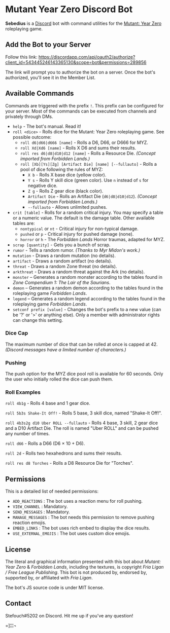 # Mutant Year Zero Discord Bot

**Sebedius** is a [Discord](https://discordapp.com) bot with command utilities for the [Mutant: Year Zero](http://frialigan.se/en/games/mutant-year-zero/) roleplaying game.

## Add the Bot to your Server

Follow this link: https://discordapp.com/api/oauth2/authorize?client_id=543445246143365130&scope=bot&permissions=289856

The link will prompt you to authorize the bot on a server. Once the bot's authorized, you'll see it in the Member List.

## Available Commands

Commands are triggered with the prefix `!`. This prefix can be configured for your server. Most of the commands can be executed from channels and privately through DMs.

* `help` - The bot's manual. Read it!
* `roll <dice>` - Rolls dice for the Mutant: Year Zero roleplaying game. See possible outcome:
  * `roll d6|d66|d666 [name]` - Rolls a D6, D66, or D666 for MYZ.
  * `roll Xd|Xd6 [name]` - Rolls X D6 and sums their results.
  * `roll res d6|d8|d10|d12 [name]` - Rolls a Resource Die. *(Concept imported from Forbidden Lands.)*
  * `roll [Xb][Ys][Zg] [Artifact Die] [name] [--fullauto]` - Rolls a pool of dice following the rules of MYZ:
    * `X b` - Rolls X base dice (yellow color).
    * `Y s` - Rolls Y skill dice (green color). Use `n` instead of `s` for negative dice.
    * `Z g` - Rolls Z gear dice (black color).
    * `Artifact Die` - Rolls an Artifact Die (`d6|d8|d10|d12`). *(Concept imported from Forbidden Lands.)*
    * `--fullauto` - Allows unlimited pushes.
* `crit [table]` - Rolls for a random critical injury. You may specify a table or a numeric value. The default is the damage table. Other available tables are:
  * `nontypical` or `nt` - Critical injury for non-typical damage.
  * `pushed` or `p` - Critical injury for pushed damage (none).
  * `horror` or `h` - The *Forbidden Lands* Horror traumas, adapted for MYZ.
* `scrap [quantity]` - Gets you a bunch of scrap.
* `rumor` - Tells a random rumor. *(Thanks to Myr Midon's work.)*
* `mutation` - Draws a random mutation (no details).
* `artifact` - Draws a random artifact (no details).
* `threat` - Draws a random Zone threat (no details).
* `arkthreat` - Draws a random threat against the Ark (no details).
* `monster` – Generates a random monster according to the tables found in *Zone Compendium 1: The Lair of the Saurians*.
* `demon` – Generates a random demon according to the tables found in the roleplaying game *Forbidden Lands*.
* `legend` – Generates a random legend according to the tables found in the roleplaying game *Forbidden Lands*.
* `setconf prefix [value]` - Changes the bot's prefix to a new value (can be '?' or '>' or anything else). Only a member with administrator rights can change this setting.

### Dice Cap

The maximum number of dice that can be rolled at once is capped at 42. *(Discord messages have a limited number of characters.)*

### Pushing

The push option for the MYZ dice pool roll is available for 60 seconds. Only the user who initially rolled the dice can push them.

### Roll Examples

`roll 4b1g` - Rolls 4 base and 1 gear dice.

`roll 5b3s Shake-It Off!` - Rolls 5 base, 3 skill dice, named "Shake-It Off!".

`roll 4b3s2g d10 Uber ROLL --fullauto` - Rolls 4 base, 3 skill, 2 gear dice and a D10 Artifact Die. The roll is named "Uber ROLL" and can be pushed any number of times. 

`roll d66` - Rolls a D66 (D6 × 10 + D6).

`roll 2d` - Rolls two hexahedrons and sums their results.

`roll res d8 Torches` - Rolls a D8 Resource Die for "Torches".

## Permissions

This is a detailed list of needed permissions:

* `ADD_REACTIONS` : The bot uses a reaction menu for roll pushing.
* `VIEW_CHANNEL` : Mandatory.
* `SEND_MESSAGES` : Mandatory.
* `MANAGE_MESSAGES` : The bot needs this permission to remove pushing reaction emojis.
* `EMBED_LINKS` : The bot uses rich embed to display the dice results.
* `USE_EXTERNAL_EMOJIS` : The bot uses custom dice emojis.

## License

The literal and graphical information presented with this bot about *Mutant: Year Zero* & *Forbidden Lands*, including the textures, is copyright *Fria Ligan / Free League Publishing*. This bot is not produced by, endorsed by, supported by, or affiliated with *Fria Ligan*.

The bot's JS source code is under MIT license.

## Contact

Stefouch#5202 on Discord. Hit me up if you've any question!

=]¦¦¦¬ 